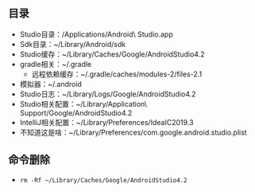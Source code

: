 ## 目录
* Studio目录：/Applications/Android\ Studio.app
* Sdk目录：~/Library/Android/sdk
* Studio缓存：~/Library/Caches/Google/AndroidStudio4.2
* gradle相关：~/.gradle
	* 远程依赖缓存：~/.gradle/caches/modules-2/files-2.1
* 模拟器：~/.android
* Studio日志：~/Library/Logs/Google/AndroidStudio4.2
* Studio相关配置：~/Library/Application\ Support/Google/AndroidStudio4.2
* IntelliJ相关配置：~/Library/Preferences/IdeaIC2019.3
* 不知道这是啥：~/Library/Preferences/com.google.android.studio.plist

## 命令删除
* `rm -Rf ~/Library/Caches/Google/AndroidStudio4.2`


